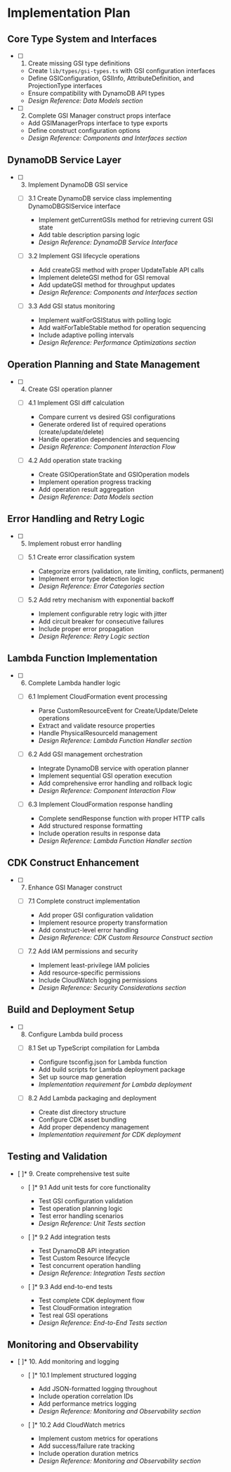 # Implementation Plan

## Core Type System and Interfaces

-   [ ] 1. Create missing GSI type definitions

    -   Create `lib/types/gsi-types.ts` with GSI configuration interfaces
    -   Define GSIConfiguration, GSIInfo, AttributeDefinition, and ProjectionType interfaces
    -   Ensure compatibility with DynamoDB API types
    -   _Design Reference: Data Models section_

-   [ ] 2. Complete GSI Manager construct props interface
    -   Add GSIManagerProps interface to type exports
    -   Define construct configuration options
    -   _Design Reference: Components and Interfaces section_

## DynamoDB Service Layer

-   [ ] 3. Implement DynamoDB GSI service

    -   [ ] 3.1 Create DynamoDB service class implementing DynamoDBGSIService interface

        -   Implement getCurrentGSIs method for retrieving current GSI state
        -   Add table description parsing logic
        -   _Design Reference: DynamoDB Service Interface_

    -   [ ] 3.2 Implement GSI lifecycle operations

        -   Add createGSI method with proper UpdateTable API calls
        -   Implement deleteGSI method for GSI removal
        -   Add updateGSI method for throughput updates
        -   _Design Reference: Components and Interfaces section_

    -   [ ] 3.3 Add GSI status monitoring
        -   Implement waitForGSIStatus with polling logic
        -   Add waitForTableStable method for operation sequencing
        -   Include adaptive polling intervals
        -   _Design Reference: Performance Optimizations section_

## Operation Planning and State Management

-   [ ] 4. Create GSI operation planner

    -   [ ] 4.1 Implement GSI diff calculation

        -   Compare current vs desired GSI configurations
        -   Generate ordered list of required operations (create/update/delete)
        -   Handle operation dependencies and sequencing
        -   _Design Reference: Component Interaction Flow_

    -   [ ] 4.2 Add operation state tracking
        -   Create GSIOperationState and GSIOperation models
        -   Implement operation progress tracking
        -   Add operation result aggregation
        -   _Design Reference: Data Models section_

## Error Handling and Retry Logic

-   [ ] 5. Implement robust error handling

    -   [ ] 5.1 Create error classification system

        -   Categorize errors (validation, rate limiting, conflicts, permanent)
        -   Implement error type detection logic
        -   _Design Reference: Error Categories section_

    -   [ ] 5.2 Add retry mechanism with exponential backoff
        -   Implement configurable retry logic with jitter
        -   Add circuit breaker for consecutive failures
        -   Include proper error propagation
        -   _Design Reference: Retry Logic section_

## Lambda Function Implementation

-   [ ] 6. Complete Lambda handler logic

    -   [ ] 6.1 Implement CloudFormation event processing

        -   Parse CustomResourceEvent for Create/Update/Delete operations
        -   Extract and validate resource properties
        -   Handle PhysicalResourceId management
        -   _Design Reference: Lambda Function Handler section_

    -   [ ] 6.2 Add GSI management orchestration

        -   Integrate DynamoDB service with operation planner
        -   Implement sequential GSI operation execution
        -   Add comprehensive error handling and rollback logic
        -   _Design Reference: Component Interaction Flow_

    -   [ ] 6.3 Implement CloudFormation response handling
        -   Complete sendResponse function with proper HTTP calls
        -   Add structured response formatting
        -   Include operation results in response data
        -   _Design Reference: Lambda Function Handler section_

## CDK Construct Enhancement

-   [ ] 7. Enhance GSI Manager construct

    -   [ ] 7.1 Complete construct implementation

        -   Add proper GSI configuration validation
        -   Implement resource property transformation
        -   Add construct-level error handling
        -   _Design Reference: CDK Custom Resource Construct section_

    -   [ ] 7.2 Add IAM permissions and security
        -   Implement least-privilege IAM policies
        -   Add resource-specific permissions
        -   Include CloudWatch logging permissions
        -   _Design Reference: Security Considerations section_

## Build and Deployment Setup

-   [ ] 8. Configure Lambda build process

    -   [ ] 8.1 Set up TypeScript compilation for Lambda

        -   Configure tsconfig.json for Lambda function
        -   Add build scripts for Lambda deployment package
        -   Set up source map generation
        -   _Implementation requirement for Lambda deployment_

    -   [ ] 8.2 Add Lambda packaging and deployment
        -   Create dist directory structure
        -   Configure CDK asset bundling
        -   Add proper dependency management
        -   _Implementation requirement for CDK deployment_

## Testing and Validation

-   [ ]\* 9. Create comprehensive test suite

    -   [ ]\* 9.1 Add unit tests for core functionality

        -   Test GSI configuration validation
        -   Test operation planning logic
        -   Test error handling scenarios
        -   _Design Reference: Unit Tests section_

    -   [ ]\* 9.2 Add integration tests

        -   Test DynamoDB API integration
        -   Test Custom Resource lifecycle
        -   Test concurrent operation handling
        -   _Design Reference: Integration Tests section_

    -   [ ]\* 9.3 Add end-to-end tests
        -   Test complete CDK deployment flow
        -   Test CloudFormation integration
        -   Test real GSI operations
        -   _Design Reference: End-to-End Tests section_

## Monitoring and Observability

-   [ ]\* 10. Add monitoring and logging

    -   [ ]\* 10.1 Implement structured logging

        -   Add JSON-formatted logging throughout
        -   Include operation correlation IDs
        -   Add performance metrics logging
        -   _Design Reference: Monitoring and Observability section_

    -   [ ]\* 10.2 Add CloudWatch metrics
        -   Implement custom metrics for operations
        -   Add success/failure rate tracking
        -   Include operation duration metrics
        -   _Design Reference: Monitoring and Observability section_
